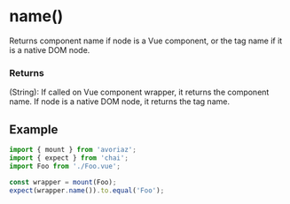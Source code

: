 # name()

Returns component name if node is a Vue component, or the tag name if it is a native DOM node.

### Returns

(String): If called on Vue component wrapper, it returns the component name. If node is a native DOM node, it returns the tag name.

## Example

```js
import { mount } from 'avoriaz';
import { expect } from 'chai';
import Foo from './Foo.vue';

const wrapper = mount(Foo);
expect(wrapper.name()).to.equal('Foo');
```